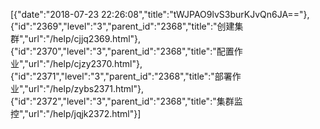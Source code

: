 [{"date":"2018-07-23 22:26:08","title":"tWJPAO9lvS3burKJvQn6JA=="},{"id":"2369","level":"3","parent_id":"2368","title":"创建集群","url":"/help/cjjq2369.html"},{"id":"2370","level":"3","parent_id":"2368","title":"配置作业","url":"/help/cjzy2370.html"},{"id":"2371","level":"3","parent_id":"2368","title":"部署作业","url":"/help/zybs2371.html"},{"id":"2372","level":"3","parent_id":"2368","title":"集群监控","url":"/help/jqjk2372.html"}]
